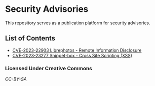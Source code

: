 # Security Advisories

This repository serves as a publication platform for security advisories.

## List of Contents
- [CVE-2023-22903 Librephotos - Remote Information Disclosure](https://raw.githubusercontent.com/go-compile/security-advisories/master/CVE-2023-22903.pdf)
- [CVE-2023-23277 Snippet-box - Cross Site Scripting (XSS)](https://raw.githubusercontent.com/go-compile/security-advisories/master/CVE-2023-23277.pdf)

### Licensed Under Creative Commons
*CC-BY-SA*

